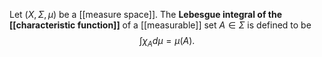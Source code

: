 Let $(X, \Sigma, \mu)$ be a [[measure space]]. The **Lebesgue integral of the [[characteristic function]]** of a [[measurable]] set $A \in \Sigma$ is defined to be $$\int \chi_Ad\mu = \mu(A).$$